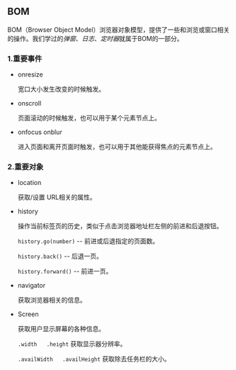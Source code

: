## BOM

BOM（Browser Object Model）浏览器对象模型，提供了一些和浏览或窗口相关的操作。我们学过的*弹窗*、*日志*、*定时器*就属于BOM的一部分。

### 1.重要事件

- onresize

  宽口大小发生改变的时候触发。

- onscroll

  页面滚动的时候触发，也可以用于某个元素节点上。

- onfocus onblur

  进入页面和离开页面时触发，也可以用于其他能获得焦点的元素节点上。

### 2.重要对象

- location

  获取/设置 URL相关的属性。

- history

  操作当前标签页的历史，类似于点击浏览器地址栏左侧的前进和后退按钮。

  `history.go(number)` -- 前进或后退指定的页面数。

  `history.back()` -- 后退一页。

  `history.forward()` -- 前进一页。

- navigator

  获取浏览器相关的信息。

- Screen

  获取用户显示屏幕的各种信息。

  `.width   .height`  获取显示器分辨率。

  `.availWidth   .availHeight` 获取除去任务栏的大小。
